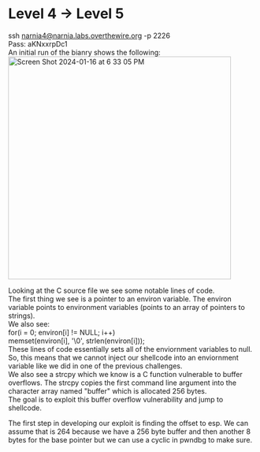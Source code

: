 # Level 4 -> Level 5  
ssh narnia4@narnia.labs.overthewire.org -p 2226  
Pass: aKNxxrpDc1  
An initial run of the bianry shows the following:  
<img width="452" alt="Screen Shot 2024-01-16 at 6 33 05 PM" src="https://github.com/tylerdionne/OverTheWire-Narnia-Write-ups/assets/143131384/f775fc2b-ef51-42a6-b0ea-f3f1c488e86c">

Looking at the C source file we see some notable lines of code.  
The first thing we see is a pointer to an environ variable. The environ variable points to environment variables (points to an array of pointers to strings).  
We also see:  
for(i = 0; environ[i] != NULL; i++)  
        memset(environ[i], '\0', strlen(environ[i]));  
These lines of code essentially sets all of the enviornment variables to null. So, this means that we cannot inject our shellcode into an enviornment variable like we did in one of the previous challenges.  
We also see a strcpy which we know is a C function vulnerable to buffer overflows. 
The strcpy copies the first command line argument into the character array named "buffer" which is allocated 256 bytes.   
The goal is to exploit this buffer overflow vulnerability and jump to shellcode. 

The first step in developing our exploit is finding the offset to esp. 
We can assume that is 264 because we have a 256 byte buffer and then another 8 bytes for the base pointer but we can use a cyclic in pwndbg to make sure.  

